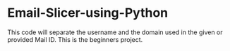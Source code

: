 # Email-Slicer-using-Python
This code will separate the username and the domain used in the given or provided Mail ID. This is the beginners project. 
